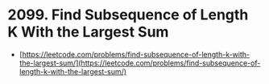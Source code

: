 # 2099. Find Subsequence of Length K With the Largest Sum

- [https://leetcode.com/problems/find-subsequence-of-length-k-with-the-largest-sum/](https://leetcode.com/problems/find-subsequence-of-length-k-with-the-largest-sum/)
